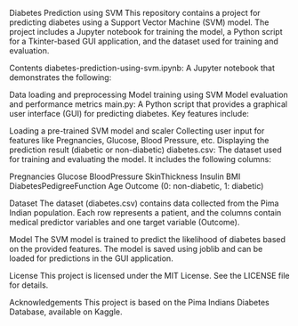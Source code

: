Diabetes Prediction using SVM
This repository contains a project for predicting diabetes using a Support Vector Machine (SVM) model. The project includes a Jupyter notebook for training the model, a Python script for a Tkinter-based GUI application, and the dataset used for training and evaluation.

Contents
diabetes-prediction-using-svm.ipynb: A Jupyter notebook that demonstrates the following:

Data loading and preprocessing
Model training using SVM
Model evaluation and performance metrics
main.py: A Python script that provides a graphical user interface (GUI) for predicting diabetes. Key features include:

Loading a pre-trained SVM model and scaler
Collecting user input for features like Pregnancies, Glucose, Blood Pressure, etc.
Displaying the prediction result (diabetic or non-diabetic)
diabetes.csv: The dataset used for training and evaluating the model. It includes the following columns:

Pregnancies
Glucose
BloodPressure
SkinThickness
Insulin
BMI
DiabetesPedigreeFunction
Age
Outcome (0: non-diabetic, 1: diabetic)

Dataset
The dataset (diabetes.csv) contains data collected from the Pima Indian population. Each row represents a patient, and the columns contain medical predictor variables and one target variable (Outcome).

Model
The SVM model is trained to predict the likelihood of diabetes based on the provided features. The model is saved using joblib and can be loaded for predictions in the GUI application.

License
This project is licensed under the MIT License. See the LICENSE file for details.

Acknowledgements
This project is based on the Pima Indians Diabetes Database, available on Kaggle.
